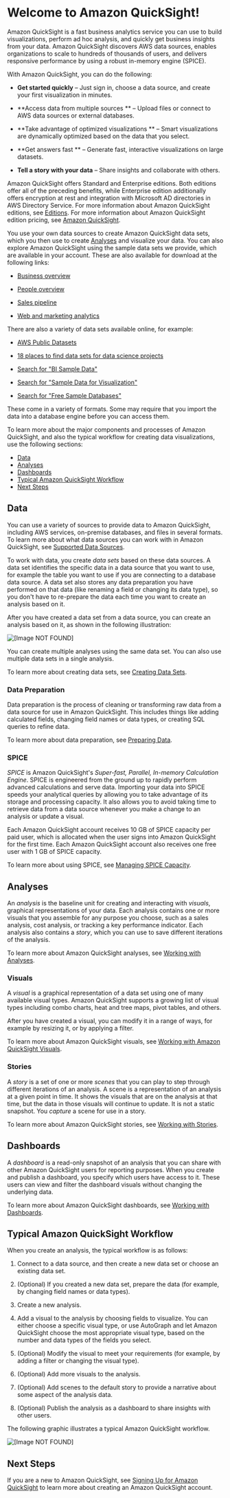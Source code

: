 # Welcome to Amazon QuickSight\!<a name="welcome"></a>

Amazon QuickSight is a fast business analytics service you can use to build visualizations, perform ad hoc analysis, and quickly get business insights from your data\. Amazon QuickSight discovers AWS data sources, enables organizations to scale to hundreds of thousands of users, and delivers responsive performance by using a robust in\-memory engine \(SPICE\)\.

With Amazon QuickSight, you can do the following:

+ **Get started quickly** – Just sign in, choose a data source, and create your first visualization in minutes\.

+ **Access data from multiple sources ** – Upload files or connect to AWS data sources or external databases\.

+ **Take advantage of optimized visualizations ** – Smart visualizations are dynamically optimized based on the data that you select\.

+ **Get answers fast ** – Generate fast, interactive visualizations on large datasets\.

+ **Tell a story with your data** – Share insights and collaborate with others\.

Amazon QuickSight offers Standard and Enterprise editions\. Both editions offer all of the preceding benefits, while Enterprise edition additionally offers encryption at rest and integration with Microsoft AD directories in AWS Directory Service\. For more information about Amazon QuickSight editions, see [Editions](editions.md)\. For more information about Amazon QuickSight edition pricing, see [Amazon QuickSight](https://quicksight.aws)\.

You use your own data sources to create Amazon QuickSight data sets, which you then use to create [Analyses](#analyses) and visualize your data\. You can also explore Amazon QuickSight using the sample data sets we provide, which are available in your account\. These are also available for download at the following links: 

+ [Business overview](http://quicksightsampledata.s3.amazonaws.com/RevenueData_QuickSightSample.csv)

+ [People overview](http://quicksightsampledata.s3.amazonaws.com/HRData_QuickSightSample.csv)

+ [Sales pipeline](http://quicksightsampledata.s3.amazonaws.com/SalesPipeline_QuickSightSample.csv)

+ [Web and marketing analytics](http://quicksightsampledata.s3.amazonaws.com/MarketingData_QuickSightSample.csv)

There are also a variety of data sets available online, for example:

+ [AWS Public Datasets](https://aws.amazon.com/public-datasets/)

+ [18 places to find data sets for data science projects](https://www.dataquest.io/blog/free-datasets-for-projects/)

+ [Search for "BI Sample Data"](https://www.google.com/search?safe=active&q=bi+sample+data&oq=bi+sample+data)

+ [Search for "Sample Data for Visualization"](https://www.google.com/search?safe=active&q=sample+data+for+visualization)

+ [Search for "Free Sample Databases"](https://www.google.com/search?safe=active&q=free+sample+databases)

These come in a variety of formats\. Some may require that you import the data into a database engine before you can access them\.

To learn more about the major components and processes of Amazon QuickSight, and also the typical workflow for creating data visualizations, use the following sections:


+ [Data](#data)
+ [Analyses](#analyses)
+ [Dashboards](#dashboards)
+ [Typical Amazon QuickSight Workflow](#workflow)
+ [Next Steps](#next-steps-welcome)

## Data<a name="data"></a>

You can use a variety of sources to provide data to Amazon QuickSight, including AWS services, on\-premise databases, and files in several formats\. To learn more about what data sources you can work with in Amazon QuickSight, see [Supported Data Sources](supported-data-sources.md)\.

To work with data, you create *data sets* based on these data sources\. A data set identifies the specific data in a data source that you want to use, for example the table you want to use if you are connecting to a database data source\. A data set also stores any data preparation you have performed on that data \(like renaming a field or changing its data type\), so you don't have to re\-prepare the data each time you want to create an analysis based on it\.

After you have created a data set from a data source, you can create an analysis based on it, as shown in the following illustration:

![\[Image NOT FOUND\]](http://docs.aws.amazon.com/quicksight/latest/user/images/data-flow.png)

You can create multiple analyses using the same data set\. You can also use multiple data sets in a single analysis\.

To learn more about creating data sets, see [Creating Data Sets](creating-data-sets.md)\.

### Data Preparation<a name="data-preparation"></a>

Data preparation is the process of cleaning or transforming raw data from a data source for use in Amazon QuickSight\. This includes things like adding calculated fields, changing field names or data types, or creating SQL queries to refine data\.

To learn more about data preparation, see [Preparing Data](preparing-data.md)\.

### SPICE<a name="spice"></a>

*SPICE* is Amazon QuickSight's *Super\-fast, Parallel, In\-memory Calculation Engine*\. SPICE is engineered from the ground up to rapidly perform advanced calculations and serve data\. Importing your data into SPICE speeds your analytical queries by allowing you to take advantage of its storage and processing capacity\. It also allows you to avoid taking time to retrieve data from a data source whenever you make a change to an analysis or update a visual\.

Each Amazon QuickSight account receives 10 GB of SPICE capacity per paid user, which is allocated when the user signs into Amazon QuickSight for the first time\. Each Amazon QuickSight account also receives one free user with 1 GB of SPICE capacity\.

To learn more about using SPICE, see [Managing SPICE Capacity](managing-spice-capacity.md)\.

## Analyses<a name="analyses"></a>

An *analysis* is the baseline unit for creating and interacting with *visuals*, graphical representations of your data\. Each analysis contains one or more visuals that you assemble for any purpose you choose, such as a sales analysis, cost analysis, or tracking a key performance indicator\. Each analysis also contains a *story*, which you can use to save different iterations of the analysis\.

To learn more about Amazon QuickSight analyses, see [Working with Analyses](working-with-analyses.md)\.

### Visuals<a name="visuals"></a>

A *visual* is a graphical representation of a data set using one of many available visual types\. Amazon QuickSight supports a growing list of visual types including combo charts, heat and tree maps, pivot tables, and others\. 

After you have created a visual, you can modify it in a range of ways, for example by resizing it, or by applying a filter\.

To learn more about Amazon QuickSight visuals, see [Working with Amazon QuickSight Visuals](working-with-visuals.md)\.

### Stories<a name="stories"></a>

A *story* is a set of one or more *scenes* that you can play to step through different iterations of an analysis\. A scene is a representation of an analysis at a given point in time\. It shows the visuals that are on the analysis at that time, but the data in those visuals will continue to update\. It is not a static snapshot\. You *capture* a scene for use in a story\.

To learn more about Amazon QuickSight stories, see [Working with Stories](working-with-stories.md)\.

## Dashboards<a name="dashboards"></a>

A *dashboard* is a read\-only snapshot of an analysis that you can share with other Amazon QuickSight users for reporting purposes\. When you create and publish a dashboard, you specify which users have access to it\. These users can view and filter the dashboard visuals without changing the underlying data\.

To learn more about Amazon QuickSight dashboards, see [Working with Dashboards](working-with-dashboards.md)\.

## Typical Amazon QuickSight Workflow<a name="workflow"></a>

When you create an analysis, the typical workflow is as follows:

1. Connect to a data source, and then create a new data set or choose an existing data set\.

1. \(Optional\) If you created a new data set, prepare the data \(for example, by changing field names or data types\)\.

1. Create a new analysis\.

1. Add a visual to the analysis by choosing fields to visualize\. You can either choose a specific visual type, or use AutoGraph and let Amazon QuickSight choose the most appropriate visual type, based on the number and data types of the fields you select\.

1. \(Optional\) Modify the visual to meet your requirements \(for example, by adding a filter or changing the visual type\)\.

1. \(Optional\) Add more visuals to the analysis\.

1. \(Optional\) Add scenes to the default story to provide a narrative about some aspect of the analysis data\.

1. \(Optional\) Publish the analysis as a dashboard to share insights with other users\.

The following graphic illustrates a typical Amazon QuickSight workflow\.

![\[Image NOT FOUND\]](http://docs.aws.amazon.com/quicksight/latest/user/images/workflow.png)

## Next Steps<a name="next-steps-welcome"></a>

If you are a new to Amazon QuickSight, see [Signing Up for Amazon QuickSight](signing-up.md) to learn more about creating an Amazon QuickSight account\.